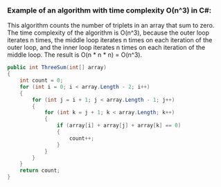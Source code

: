 ### Example of an algorithm with time complexity O(n^3) in C#:

This algorithm counts the number of triplets in an array that sum to zero. The time complexity of the algorithm is O(n^3), because the outer loop iterates n times, the middle loop iterates n times on each iteration of the outer loop, and the inner loop iterates n times on each iteration of the middle loop. The result is O(n * n * n) = O(n^3).

```csharp
public int ThreeSum(int[] array)
{
    int count = 0;
    for (int i = 0; i < array.Length - 2; i++)
    {
        for (int j = i + 1; j < array.Length - 1; j++)
        {
            for (int k = j + 1; k < array.Length; k++)
            {
                if (array[i] + array[j] + array[k] == 0)
                {
                    count++;
                }
            }
        }
    }
    return count;
}
```
